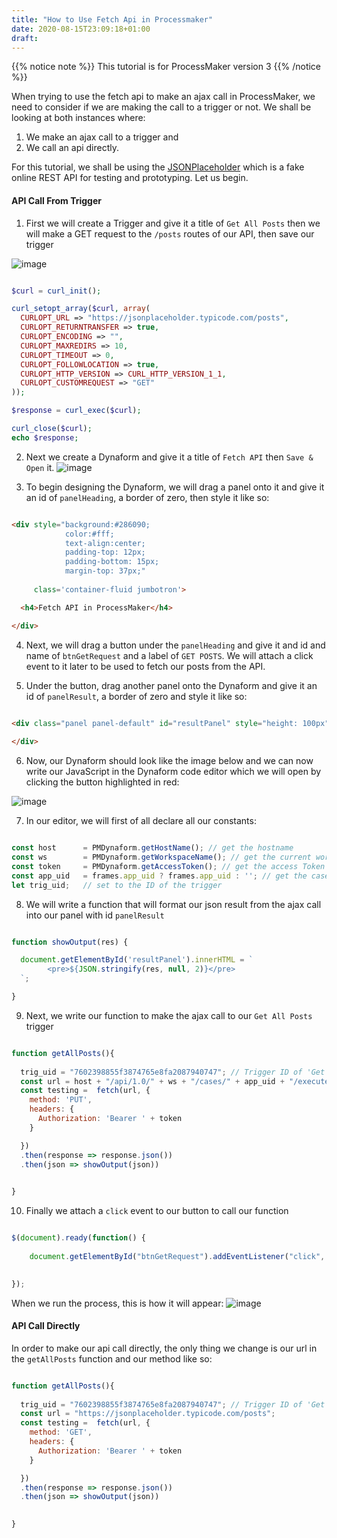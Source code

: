 ```yaml
---
title: "How to Use Fetch Api in Processmaker"
date: 2020-08-15T23:09:18+01:00
draft: 
---
```

{{% notice note %}}
This tutorial is for ProcessMaker version 3
{{% /notice %}}

When trying to use the fetch api to make an ajax call in ProcessMaker, we need to consider if we are making the call to a trigger or not. We shall be looking at both instances where: 
1. We make an ajax call to a trigger and 
2. We call an api directly.

For this tutorial, we shall be using the [JSONPlaceholder](https://jsonplaceholder.typicode.com/) which is a fake online REST API for testing and prototyping. 
Let us begin.

#### API Call From Trigger

1. First we will create a Trigger and give it a title of ```Get All Posts``` then we will make a GET request to the ```/posts``` routes of our API, then save our trigger

![image](https://user-images.githubusercontent.com/22425217/90324000-33141f80-df61-11ea-8ec4-9f98da2345eb.png)




```php

$curl = curl_init();

curl_setopt_array($curl, array(
  CURLOPT_URL => "https://jsonplaceholder.typicode.com/posts",
  CURLOPT_RETURNTRANSFER => true,
  CURLOPT_ENCODING => "",
  CURLOPT_MAXREDIRS => 10,
  CURLOPT_TIMEOUT => 0,
  CURLOPT_FOLLOWLOCATION => true,
  CURLOPT_HTTP_VERSION => CURL_HTTP_VERSION_1_1,
  CURLOPT_CUSTOMREQUEST => "GET"
));

$response = curl_exec($curl);

curl_close($curl);
echo $response;

```

2. Next we create a Dynaform and give it a title of ```Fetch API``` then ```Save & Open``` it.
![image](https://user-images.githubusercontent.com/22425217/90323294-5c2fb280-df57-11ea-9d67-abdf48c57796.png)


3. To begin designing the Dynaform, we will drag a panel onto it and give it an id of ```panelHeading```, a border of zero, then style it like so:

```html

<div style="background:#286090; 
            color:#fff; 
            text-align:center; 
            padding-top: 12px; 
            padding-bottom: 15px; 
            margin-top: 37px;" 
     
     class='container-fluid jumbotron'>

  <h4>Fetch API in ProcessMaker</h4>

</div>

```

4. Next, we will drag a button under the ```panelHeading``` and give it and id and name of ```btnGetRequest``` and a label of ```GET POSTS```. We will attach a click event to it later to be used to fetch our posts from the API.

5. Under the button, drag another panel onto the Dynaform and give it an id of ```panelResult```, a border of zero and style it like so:

```html

<div class="panel panel-default" id="resultPanel" style="height: 100px">
	
</div>

```

6. Now, our Dynaform should look like the image below and  we can now write our JavaScript in the Dynaform code editor which we will open by clicking the button highlighted in red:

![image](https://user-images.githubusercontent.com/22425217/90822421-50176c80-e32c-11ea-954c-6d96481709d3.png)


7. In our editor, we will first of all declare all our constants:


```javascript

const host 		= PMDynaform.getHostName(); // get the hostname
const ws 		= PMDynaform.getWorkspaceName(); // get the current workspace
const token 	= PMDynaform.getAccessToken(); // get the access Token
const app_uid 	= frames.app_uid ? frames.app_uid : ''; // get the case ID
let trig_uid; 	// set to the ID of the trigger

```

8. We will write a function that will format our json result from the ajax call into our panel with id ```panelResult```

```javascript

function showOutput(res) {

  document.getElementById('resultPanel').innerHTML = `
		<pre>${JSON.stringify(res, null, 2)}</pre>
  `;

}

```


9. Next, we write our function to make the ajax call to our ```Get All Posts``` trigger

```javascript

function getAllPosts(){
  
  trig_uid = "7602398855f3874765e8fa2087940747"; // Trigger ID of 'Get All Posts'
  const url = host + "/api/1.0/" + ws + "/cases/" + app_uid + "/execute-trigger/" + trig_uid;
  const testing =  fetch(url, {
    method: 'PUT',
    headers: {
      Authorization: 'Bearer ' + token
    }

  })
  .then(response => response.json())
  .then(json => showOutput(json))

 
}

```


10. Finally we attach a ```click``` event to our button to call our function

```javascript

$(document).ready(function() {
  
    document.getElementById("btnGetRequest").addEventListener("click", getAllPosts);

  
});

```

When we run the process, this is how it will appear:
![image](https://user-images.githubusercontent.com/22425217/90829446-b05fdb80-e337-11ea-9d25-b9d87df064ac.png)


#### API Call Directly
In order to make our api call directly, the only thing we change is our url in the ```getAllPosts``` function and our method like so:

```javascript

function getAllPosts(){
  
  trig_uid = "7602398855f3874765e8fa2087940747"; // Trigger ID of 'Get All Posts'
  const url = "https://jsonplaceholder.typicode.com/posts";
  const testing =  fetch(url, {
    method: 'GET',
    headers: {
      Authorization: 'Bearer ' + token
    }

  })
  .then(response => response.json())
  .then(json => showOutput(json))

 
}

```